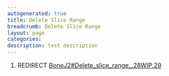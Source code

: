 ```yaml
---
autogenerated: true
title: Delete Slice Range
breadcrumb: Delete Slice Range
layout: page
categories: 
description: test description
---
```


1.  REDIRECT [BoneJ2\#Delete\_slice\_range\_.28WIP.29](BoneJ2#Delete_slice_range_.28WIP.29 )
